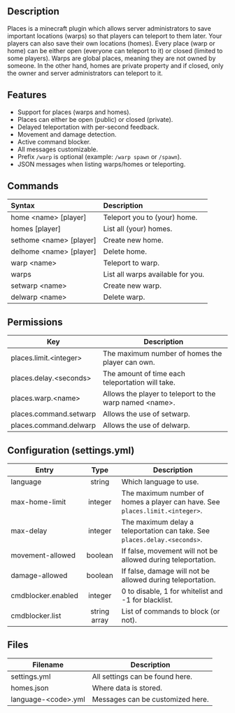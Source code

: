 ## Description

Places is a minecraft plugin which allows server administrators to save important locations (warps) so that players can
teleport to them later.
Your players can also save their own locations (homes).
Every place (warp or home) can be either open (everyone can teleport to it) or closed (limited to some players).
Warps are global places, meaning they are not owned by someone.
In the other hand, homes are private property and if closed, only the owner and server administrators can teleport to
it.

## Features

- Support for places (warps and homes).
- Places can either be open (public) or closed (private).
- Delayed teleportation with per-second feedback.
- Movement and damage detection.
- Active command blocker.
- All messages customizable.
- Prefix `/warp` is optional (example: `/warp spawn` or `/spawn`).
- JSON messages when listing warps/homes or teleporting.

## Commands

| Syntax                    | Description                       |
|:--------------------------|:----------------------------------|
| home \<name> \[player]    | Teleport you to (your) home.      |
| homes \[player]           | List all (your) homes.            |
| sethome \<name> \[player] | Create new home.                  |
| delhome \<name> \[player] | Delete home.                      |
| warp \<name>              | Teleport to warp.                 |
| warps                     | List all warps available for you. |
| setwarp \<name>           | Create new warp.                  |
| delwarp \<name>           | Delete warp.                      |

## Permissions

| Key                     | Description                                              |
|-------------------------|----------------------------------------------------------|
| places.limit.\<integer> | The maximum number of homes the player can own.          |
| places.delay.\<seconds> | The amount of time each teleportation will take.         |
| places.warp.\<name>     | Allows the player to teleport to the warp named \<name>. |
| places.command.setwarp  | Allows the use of setwarp.                               |
| places.command.delwarp  | Allows the use of delwarp.                               |

## Configuration (settings.yml)

| Entry              |     Type     | Description                                                                  |
|--------------------|:------------:|------------------------------------------------------------------------------|
| language           |    string    | Which language to use.                                                       |
| max-home-limit     |   integer    | The maximum number of homes a player can have. See `places.limit.<integer>`. |
| max-delay          |   integer    | The maximum delay a teleportation can take. See `places.delay.<seconds>`.    |
| movement-allowed   |   boolean    | If false, movement will not be allowed during teleportation.                 |
| damage-allowed     |   boolean    | If false, damage will not be allowed during teleportation.                   |
| cmdblocker.enabled |   integer    | 0 to disable, 1 for whitelist and -1 for blacklist.                          |
| cmdblocker.list    | string array | List of commands to block (or not).                                          |

## Files

| Filename             | Description                      |
|----------------------|----------------------------------|
| settings.yml         | All settings can be found here.  |
| homes.json           | Where data is stored.            |
| language-\<code>.yml | Messages can be customized here. |
